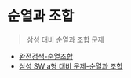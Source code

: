 # 순열과 조합
> 삼성 대비 순열과 조합 문제

- [완전검색-순열조합](https://www.acmicpc.net/workbook/view/593)
- [삼성 SW a형 대비 문제-순열과 조합](https://www.acmicpc.net/workbook/view/3175)

